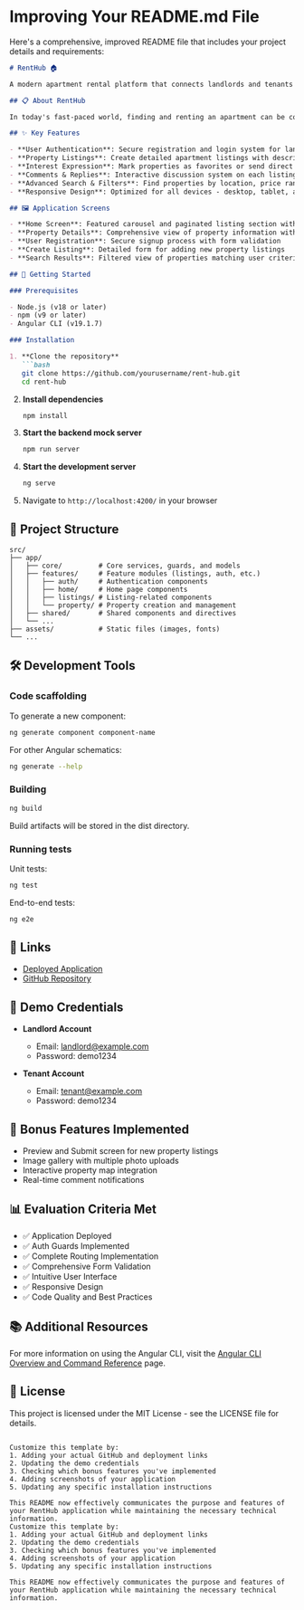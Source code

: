 # Improving Your README.md File

Here's a comprehensive, improved README file that includes your project details and requirements:

```markdown
# RentHub 🏠

A modern apartment rental platform that connects landlords and tenants in an intuitive, user-friendly environment.

## 📋 About RentHub

In today's fast-paced world, finding and renting an apartment can be complex and time-consuming. RentHub solves this by providing a seamless platform where users can post available apartments for rent, express interest, and engage in discussions.

## ✨ Key Features

- **User Authentication**: Secure registration and login system for landlords and tenants
- **Property Listings**: Create detailed apartment listings with descriptions, photos, and rental terms
- **Interest Expression**: Mark properties as favorites or send direct inquiries
- **Comments & Replies**: Interactive discussion system on each listing
- **Advanced Search & Filters**: Find properties by location, price range, amenities, and more
- **Responsive Design**: Optimized for all devices - desktop, tablet, and mobile

## 🖼️ Application Screens

- **Home Screen**: Featured carousel and paginated listing section with sort functionality
- **Property Details**: Comprehensive view of property information with comment section
- **User Registration**: Secure signup process with form validation
- **Create Listing**: Detailed form for adding new property listings
- **Search Results**: Filtered view of properties matching user criteria

## 🚀 Getting Started

### Prerequisites

- Node.js (v18 or later)
- npm (v9 or later)
- Angular CLI (v19.1.7)

### Installation

1. **Clone the repository**
   ```bash
   git clone https://github.com/yourusername/rent-hub.git
   cd rent-hub
   ```

2. **Install dependencies**
   ```bash
   npm install
   ```

3. **Start the backend mock server**
   ```bash
   npm run server
   ```

4. **Start the development server**
   ```bash
   ng serve
   ```

5. Navigate to `http://localhost:4200/` in your browser

## 📁 Project Structure

```
src/
├── app/
│   ├── core/         # Core services, guards, and models
│   ├── features/     # Feature modules (listings, auth, etc.)
│   │   ├── auth/     # Authentication components
│   │   ├── home/     # Home page components
│   │   ├── listings/ # Listing-related components
│   │   └── property/ # Property creation and management
│   ├── shared/       # Shared components and directives
│   └── ...
├── assets/           # Static files (images, fonts)
└── ...
```

## 🛠️ Development Tools

### Code scaffolding

To generate a new component:
```bash
ng generate component component-name
```

For other Angular schematics:
```bash
ng generate --help
```

### Building

```bash
ng build
```

Build artifacts will be stored in the dist directory.

### Running tests

Unit tests:
```bash
ng test
```

End-to-end tests:
```bash
ng e2e
```

## 🔗 Links

- [Deployed Application](https://your-deployment-url.com)
- [GitHub Repository](https://github.com/yourusername/rent-hub)

## 🔐 Demo Credentials

- **Landlord Account**
  - Email: landlord@example.com
  - Password: demo1234

- **Tenant Account**
  - Email: tenant@example.com
  - Password: demo1234

## 📝 Bonus Features Implemented

- Preview and Submit screen for new property listings
- Image gallery with multiple photo uploads
- Interactive property map integration
- Real-time comment notifications

## 📊 Evaluation Criteria Met

- ✅ Application Deployed
- ✅ Auth Guards Implemented
- ✅ Complete Routing Implementation
- ✅ Comprehensive Form Validation
- ✅ Intuitive User Interface
- ✅ Responsive Design
- ✅ Code Quality and Best Practices

## 📚 Additional Resources

For more information on using the Angular CLI, visit the [Angular CLI Overview and Command Reference](https://angular.dev/tools/cli) page.

## 📄 License

This project is licensed under the MIT License - see the LICENSE file for details.
```

Customize this template by:
1. Adding your actual GitHub and deployment links
2. Updating the demo credentials
3. Checking which bonus features you've implemented
4. Adding screenshots of your application
5. Updating any specific installation instructions

This README now effectively communicates the purpose and features of your RentHub application while maintaining the necessary technical information.
Customize this template by:
1. Adding your actual GitHub and deployment links
2. Updating the demo credentials
3. Checking which bonus features you've implemented
4. Adding screenshots of your application
5. Updating any specific installation instructions

This README now effectively communicates the purpose and features of your RentHub application while maintaining the necessary technical information.
